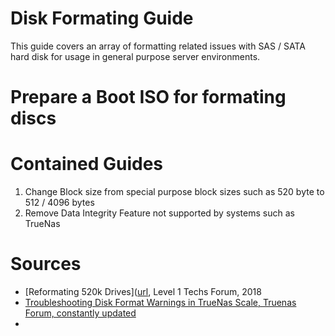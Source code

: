 # Disk Formating Guide
This guide covers an array of formatting related issues with SAS / SATA hard disk for usage in general purpose server environments. 

# Prepare a Boot ISO for formating discs

# Contained Guides
1. Change Block size from special purpose block sizes such as 520 byte to 512 / 4096 bytes
2. Remove Data Integrity Feature not supported by systems such as TrueNas

# Sources
* [Reformating 520k Drives]([url](https://forum.level1techs.com/t/how-to-reformat-520-byte-drives-to-512-bytes-usually/133021), Level 1 Techs Forum, 2018
* [Troubleshooting Disk Format Warnings in TrueNas Scale, Truenas Forum, constantly updated](url) 
* 
